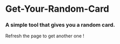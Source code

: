 # Get-Your-Random-Card
### A simple tool that gives you a random card.

Refresh the page to get another one !
